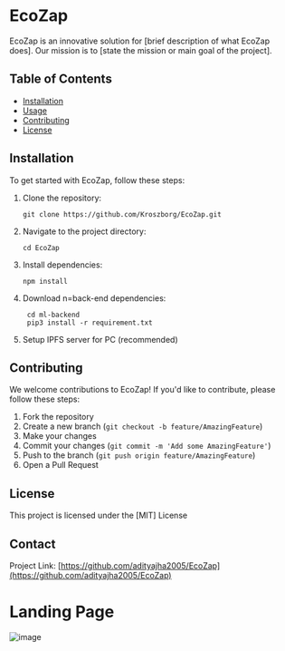 # EcoZap


EcoZap is an innovative solution for [brief description of what EcoZap does]. Our mission is to [state the mission or main goal of the project].

## Table of Contents

- [Installation](#installation)
- [Usage](#usage)
- [Contributing](#contributing)
- [License](#license)

## Installation

To get started with EcoZap, follow these steps:

1. Clone the repository:

   ```
   git clone https://github.com/Kroszborg/EcoZap.git
   ```

2. Navigate to the project directory:

   ```
   cd EcoZap
   ```

3. Install dependencies:

   ```
   npm install
   ```

4. Download n=back-end dependencies:

   ```
    cd ml-backend
    pip3 install -r requirement.txt
   ```

5. Setup IPFS server for PC (recommended)

## Contributing

We welcome contributions to EcoZap! If you'd like to contribute, please follow these steps:

1. Fork the repository
2. Create a new branch (`git checkout -b feature/AmazingFeature`)
3. Make your changes
4. Commit your changes (`git commit -m 'Add some AmazingFeature'`)
5. Push to the branch (`git push origin feature/AmazingFeature`)
6. Open a Pull Request


## License

This project is licensed under the [MIT] License

## Contact

Project Link: [https://github.com/adityajha2005/EcoZap](https://github.com/adityajha2005/EcoZap)

# Landing Page

![image](https://github.com/user-attachments/assets/3230e31a-f264-492e-84c9-4a0cc952e1df)


